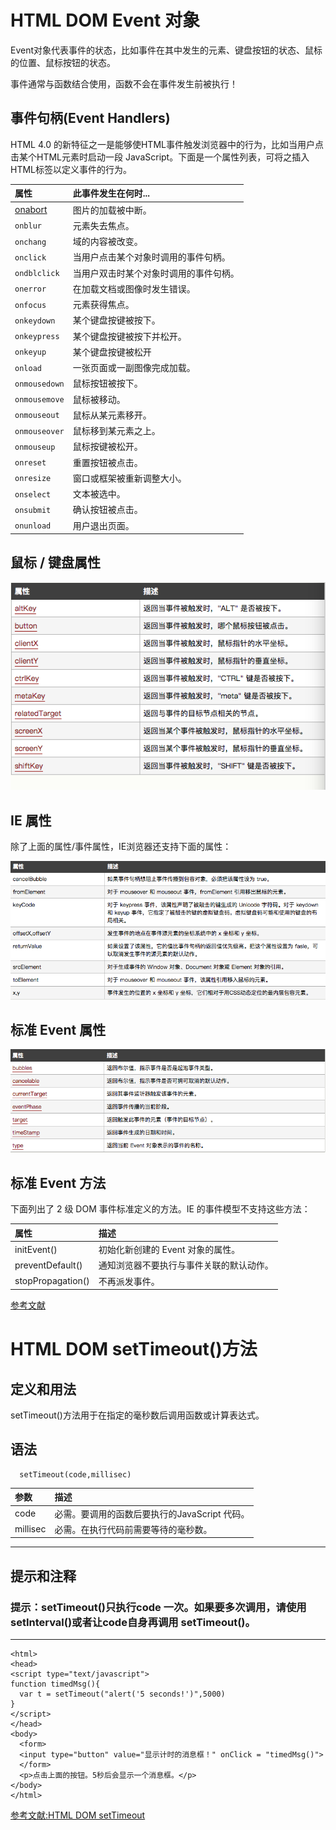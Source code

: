 # HTML DOM Event 对象

Event对象代表事件的状态，比如事件在其中发生的元素、键盘按钮的状态、鼠标的位置、鼠标按钮的状态。     

事件通常与函数结合使用，函数不会在事件发生前被执行！     

## 事件句柄(Event Handlers)

HTML 4.0 的新特征之一是能够使HTML事件触发浏览器中的行为，比如当用户点击某个HTML元素时启动一段 JavaScript。下面是一个属性列表，可将之插入HTML标签以定义事件的行为。   

|属性                             | 此事件发生在何时...                                  |
| :------------------------------| :--------------------------------------------------|
| [onabort](http://www.w3school.com.cn/jsref/event_onabort.asp)| 图片的加载被中断。      |
|`onblur`        | 元素失去焦点。      |
|`onchang`       | 域的内容被改变。     |
|`onclick`       | 当用户点击某个对象时调用的事件句柄。 |
|`ondblclick`    | 当用户双击时某个对象时调用的事件句柄。  |
|`onerror`       | 在加载文档或图像时发生错误。   |
|`onfocus`       | 元素获得焦点。  |
|`onkeydown`     | 某个键盘按键被按下。  |
|`onkeypress`    | 某个键盘按键被按下并松开。  |
|`onkeyup`       | 某个键盘按键被松开  |
|`onload`        | 一张页面或一副图像完成加载。   |
|`onmousedown`   | 鼠标按钮被按下。   |
|`onmousemove`   | 鼠标被移动。   |
|`onmouseout`    | 鼠标从某元素移开。   |
|`onmouseover`   | 鼠标移到某元素之上。   |
|`onmouseup`     | 鼠标按键被松开。|
|`onreset`       | 重置按钮被点击。|
|`onresize`      | 窗口或框架被重新调整大小。  |
|`onselect`      | 文本被选中。   |
|`onsubmit`      | 确认按钮被点击。
|`onunload`      | 用户退出页面。  |

## 鼠标 / 键盘属性

![HTML DOM Event对象](./img/event.png)

## IE 属性

除了上面的属性/事件属性，IE浏览器还支持下面的属性：   

![IE 属性](./img/eventIE.png)

## 标准 Event 属性

![标准 Event 属性](./img/Event属性.png)

## 标准 Event 方法

下面列出了 2 级 DOM 事件标准定义的方法。IE 的事件模型不支持这些方法：   

|属性                             | 描述                                 |
| :------------------------------| :--------------------------------------------------|
| initEvent()    | 初始化新创建的 Event 对象的属性。      |
| preventDefault()   | 通知浏览器不要执行与事件关联的默认动作。 |
| stopPropagation()   | 不再派发事件。    |



[参考文献](http://www.w3school.com.cn/jsref/dom_obj_event.asp)


# HTML DOM setTimeout()方法

## 定义和用法

setTimeout()方法用于在指定的毫秒数后调用函数或计算表达式。      

## 语法

```
  setTimeout(code,millisec)
```

|   参数   |  描述  |
|:---------|:------|
|code      |必需。要调用的函数后要执行的JavaScript 代码。|
|millisec  |必需。在执行代码前需要等待的毫秒数。|

***

## 提示和注释
### 提示：setTimeout()只执行code 一次。如果要多次调用，请使用 setInterval()或者让code自身再调用 setTimeout()。

***

```
<html>    
<head>
<script type="text/javascript">
function timedMsg(){
  var t = setTimeout("alert('5 seconds!')",5000)
}
</script>
</head>
<body>
  <form>
  <input type="button" value="显示计时的消息框！" onClick = "timedMsg()">
  </form>
  <p>点击上面的按钮。5秒后会显示一个消息框。</p>
</body>
</html>

```


[参考文献:HTML DOM setTimeout](http://www.w3school.com.cn/jsref/met_win_settimeout.asp)



